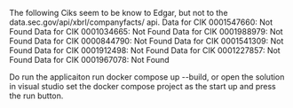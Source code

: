 The following Ciks seem to be know to Edgar, but not to the data.sec.gov/api/xbrl/companyfacts/ api. 
Data for CIK 0001547660: Not Found
Data for CIK 0001034665: Not Found
Data for CIK 0001988979: Not Found
Data for CIK 0000844790: Not Found
Data for CIK 0001541309: Not Found
Data for CIK 0001912498: Not Found
Data for CIK 0001227857: Not Found
Data for CIK 0001967078: Not Found

Do run the applicaiton run docker compose up --build, or open the solution in visual studio set the docker compose project as the start up and press the run button. 
